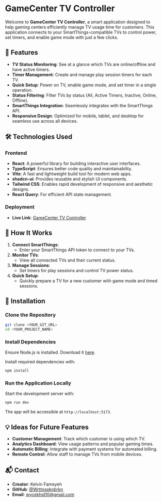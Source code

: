 
# GameCenter TV Controller

Welcome to **GameCenter TV Controller**, a smart application designed to help gaming centers efficiently manage TV usage time for customers. This application connects to your SmartThings-compatible TVs to control power, set timers, and enable game mode with just a few clicks.

## 🚀 Features

- **TV Status Monitoring**: See at a glance which TVs are online/offline and have active timers.
- **Timer Management**: Create and manage play session timers for each TV.
- **Quick Setup**: Power on TV, enable game mode, and set timer in a single operation.
- **Status Filtering**: Filter TVs by status (All, Active Timers, Inactive, Online, Offline).
- **SmartThings Integration**: Seamlessly integrates with the SmartThings API.
- **Responsive Design**: Optimized for mobile, tablet, and desktop for seamless use across all devices.

## 🛠 Technologies Used

### **Frontend**
- **React**: A powerful library for building interactive user interfaces.
- **TypeScript**: Ensures better code quality and maintainability.
- **Vite**: A fast and lightweight build tool for modern web apps.
- **shadcn-ui**: Provides reusable and stylish UI components.
- **Tailwind CSS**: Enables rapid development of responsive and aesthetic designs.
- **React Query**: For efficient API state management.

### **Deployment**
- **Live Link**: [GameCenter TV Controller](https://lovable.dev/projects/3cf6c0ed-90b6-4fca-b0ca-62bf5889dbfb)

## 🔑 How It Works

1. **Connect SmartThings**:
   - Enter your SmartThings API token to connect to your TVs.
2. **Monitor TVs**:
   - View all connected TVs and their current status.
3. **Manage Sessions**:
   - Set timers for play sessions and control TV power status.
4. **Quick Setup**:
   - Quickly prepare a TV for a new customer with game mode and timed sessions.

## 🌱 Installation

### Clone the Repository

```bash
git clone <YOUR_GIT_URL>
cd <YOUR_PROJECT_NAME>
```

### Install Dependencies

Ensure Node.js is installed. Download it [here](https://nodejs.org/).

Install required dependencies with:

```bash
npm install
```

### Run the Application Locally

Start the development server with:

```bash
npm run dev
```

The app will be accessible at `http://localhost:5173`.

## 💡 Ideas for Future Features

- **Customer Management**: Track which customer is using which TV.
- **Analytics Dashboard**: View usage patterns and popular gaming times.
- **Automatic Billing**: Integrate with payment systems for automated billing.
- **Remote Control**: Allow staff to manage TVs from mobile devices.

## 📬 Contact

- **Creator**: Kelvin Fameyeh
- **GitHub**: [@Wrttnspknbrkn](https://github.com/Wrttnspknbrkn)
- **Email**: wycekhid10@gmail.com

